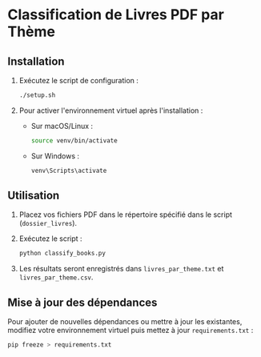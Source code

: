 # Classification de Livres PDF par Thème

## Installation

1. Exécutez le script de configuration :

    ```sh
    ./setup.sh
    ```

2. Pour activer l'environnement virtuel après l'installation :

    - Sur macOS/Linux :

      ```sh
      source venv/bin/activate
      ```

    - Sur Windows :

      ```sh
      venv\Scripts\activate
      ```

## Utilisation

1. Placez vos fichiers PDF dans le répertoire spécifié dans le script (`dossier_livres`).
2. Exécutez le script :

    ```sh
    python classify_books.py
    ```

3. Les résultats seront enregistrés dans `livres_par_theme.txt` et `livres_par_theme.csv`.

## Mise à jour des dépendances

Pour ajouter de nouvelles dépendances ou mettre à jour les existantes, modifiez votre environnement virtuel puis mettez à jour `requirements.txt` :

```sh
pip freeze > requirements.txt
